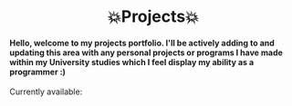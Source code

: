 <h1 align="center">💥Projects💥</h1>

<h4>Hello, welcome to my projects portfolio. I'll be actively adding to and updating this area with any personal projects or programs I have made within my University studies which I feel display my ability as a programmer :)</h4>

Currently available:
